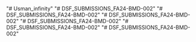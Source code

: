 "# Usman_infinity" 
"# DSF_SUBMISSIONS_FA24-BMD-002" 
"# DSF_SUBMISSIONS_FA24-BMD-002" 
"# DSF_SUBMISSIONS_FA24-BMD-002" 
"# DSF_SUBMISSIONS_FA24-BMD-002" 
"# DSF_SUBMISSIONS_FA24-BMD-002" 
"# DSF_SUBMISSIONS_FA24-BMD-002" 
